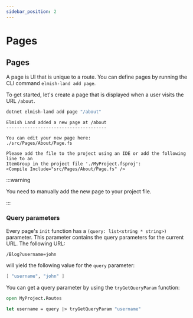 ```yaml
---
sidebar_position: 2
---
```


# Pages

## Pages

A page is UI that is unique to a route. You can define pages by running the CLI command `elmish-land add page`.

To get started, let's create a page that is displayed when a user visits the URL `/about`.

```bash
dotnet elmish-land add page "/about"
```

```
Elmish Land added a new page at /about
--------------------------------------

You can edit your new page here:
./src/Pages/About/Page.fs

Please add the file to the project using an IDE or add the following line to an
ItemGroup in the project file './MyProject.fsproj':
<Compile Include="src/Pages/About/Page.fs" />
```

:::warning

You need to manually add the new page to your project file.

:::

### Query parameters

Every page's ``init`` function has a ``(query: list<string * string>)`` parameter. This parameter contains the query parameters for the current URL. The following URL:

`/Blog?username=john`

will yield the following value for the `query` parameter:

```fsharp
[ "username", "john" ]
```

You can get a query parameter by using the `tryGetQueryParam` function:

```fsharp
open MyProject.Routes

let username = query |> tryGetQueryParam "username"
```
